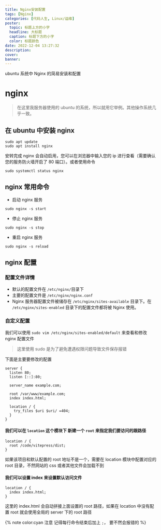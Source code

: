 ```yaml
---
title: Nginx安装配置
tags: [Nginx]
categories: [代码人生, Linux/运维]
poster:
  topic: 标题上方的小字
  headline: 大标题
  caption: 标题下方的小字
  color: 标题颜色
date: 2022-12-04 13:27:32
description:
cover:
banner:
---
```


ubuntu 系统中 Nginx 的简易安装和配置

<!-- more -->

# nginx

> 在这里我服务器使用的 ubuntu 的系统，所以就用它举例。其他操作系统几乎一致。

## 在 ubuntu 中安装 nginx

```shell
sudo apt update
sudo apt install nginx
```

安转完成 nginx 会自动启用，您可以在浏览器中输入您的 ip 进行查看（需要确认您的服务防火墙开启了 80 端口）。或者使用命令

```shell
sudo systemctl status nginx
```

## nginx 常用命令

- 启动 nginx 服务

```shell
sudo nginx -s start
```

- 停止 nginx 服务

```shell
sudo nginx -s stop
```

- 重启 nginx 服务

```shell
sudo nginx -s reload
```

## nginx 配置

### 配置文件详情

- 默认的配置文件在 `/etc/nginx/`目录下
- 主要的配置文件是 `/etc/nginx/nginx.conf`
- Nginx 服务器配置文件被储存在 `/etc/nginx/sites-available` 目录下。在 `/etc/nginx/sites-enabled` 目录下的配置文件都将被 Nginx 使用。

### 自定义配置

我们可以使用 `sudo vim /etc/nginx/sites-enabled/default` 来查看和修改 nginx 配置文件

> 这里使用 sudo 是为了避免遭遇权限问题导致文件保存报错

下面是主要要修改的配置

```text
server {
  listen 80;
  listen [::]:80;

  server_name example.com;

  root /var/www/example.com;
  index index.html;

  location / {
    try_files $uri $uri/ =404;
  }
}
```

#### 我们可以在 `location` 这个模块下 新建一个 `root` 来指定我们要访问的跟路径

```
location / {
  root /code/vitepress/dist;
}
```

如果该项目和默认配置的 root 地址不是一个，需要在 location 模块中配置对应的 root 目录，不然网站的 css 或者其他文件会加载不到

#### 我们可以设置 index 来设置默认访问文件

```
location / {
  index index.html;
}
```

这里的 index.html 会自动拼接上面设置的 root 路径，如果在 location 中没有配置 root 就会使用全局的 server 下的 root 路径

{% note color:cyan 注意 记得每行命令结束后加上 `;`， 要不然会报错的 %}
